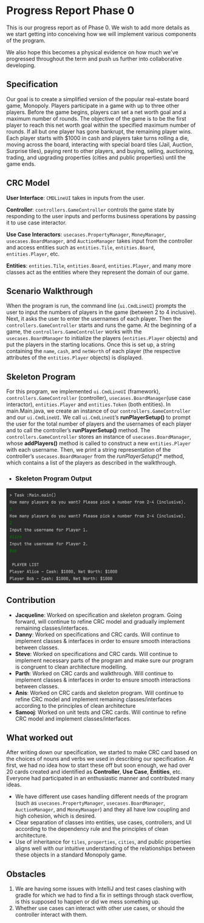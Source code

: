 # Progress Report Phase 0

This is our progress report as of Phase 0. We wish to add more details as we start getting into conceiving how we will
implement various components of the program.

We also hope this becomes a physical evidence on how much we've progressed throughout the term and push us further
into collaborative developing.

## Specification
Our goal is to create a simplified version of the popular real-estate board game, Monopoly. Players participate in a
game with up to three other players. Before the game begins, players can set a net worth goal and a maximum number of
rounds. The objective of the game is to be the first player to reach this net worth goal within the specified maximum
number of rounds. If all but one player has gone bankrupt, the remaining player wins. Each player starts
with $1000 in cash and players take turns rolling a die, moving across the board, interacting with special board tiles
(Jail, Auction, Surprise tiles), paying rent to other players, and buying, selling, auctioning, trading, and upgrading
properties (cities and public properties) until the game ends.

## CRC Model

**User Interface**: `CMDLineUI` takes in inputs from the user.

**Controller**: `controllers.GameController` controls the game state by responding to the user inputs and performs business
operations by passing it to use case interactor.

**Use Case Interactors**: `usecases.PropertyManager`, `MoneyManager`, `usecases.BoardManager`, and `AuctionManager` takes input from
the controller and access entities such as `entities.Tile`, `entities.Board`, `entities.Player`, etc.

**Entities**: `entities.Tile`, `entities.Board`, `entities.Player`, and many more classes act as the entities where they represent the domain of
our game.

## Scenario Walkthrough
When the program is run, the command line (`ui.CmdLineUI`) prompts the user to input the numbers of players in the game
(between 2 to 4 inclusive). Next, it asks the user to enter the usernames of each player.
Then the `controllers.GameController` starts and runs the game. At the beginning of a game, the `controllers.GameController` works with the
`usecases.BoardManager` to initialize the players (`entities.Player` objects) and put the players in the starting locations.
Once this is set up, a string containing the `name`, `cash`, and `netWorth` of each player
(the respective attributes of the `entities.Player` objects) is displayed.

## Skeleton Program
For this program, we implemented `ui.CmdLineUI` (framework), `controllers.GameController` (controller), `usecases.BoardManager`(use case interactor),
`entities.Player` and `entities.Token` (both entities). In main.Main.java, we create an instance of our `controllers.GameController` and our `ui.CmdLineUI`.
We call `ui.CmdLineUI`’s **runPlayerSetup()** to prompt the user for the total number of players and the usernames of each player
and to call the controller’s **runPlayerSetup()** method. The `controllers.GameController` stores an instance of `usecases.BoardManager`, whose
**addPlayers()** method is called to construct a new `entities.Player` with each username. Then, we print a string representation of
the controller’s `usecases.BoardManager` from the *runPlayerSetup()** method, which contains a list of the players as described in the
walkthrough.

- ### Skeleton Program Output
 ![](walkthrough-output.png)

## Contribution

- **Jacqueline**: Worked on specification and skeleton program. Going forward, will continue to refine CRC model and gradually
implement remaining classes/interfaces.
- **Danny**: Worked on specifications and CRC cards. Will continue to implement classes & interfaces in order to ensure smooth
interactions between classes.
- **Steve**: Worked on specifications and CRC cards. Will continue to implement necessary parts of the program and make sure our program is congruent to clean architecture modelling.
- **Parth**: Worked on CRC cards and walkthrough. Will continue to implement classes & interfaces in order to ensure smooth
interactions between classes.
- **Anis**: Worked on CRC cards and skeleton program. Will continue to refine CRC model and implement remaining classes/interfaces according to the principles of clean architecture
- **Samooj**: Worked on unit tests and CRC cards. Will continue to refine CRC model and implement classes/interfaces.

## What worked out

After writing down our specification, we started to make CRC card based on the choices of nouns and verbs we used in
describing our specification. At first, we had no idea how to start these off but soon enough, we had over 20 cards
created and identified as **Controller**, **Use Case**, **Entities**, etc. Everyone had participated in an enthusiastic manner and contributed
many ideas.
- We have different use cases handling different needs of the program
(such as `usecases.PropertyManager`, `usecases.BoardManager`, `AuctionManager`, and `MoneyManager`) and they all have low coupling and high
cohesion, which is desired.
- Clear separation of classes into entities, use cases, controllers, and UI according to the dependency rule and the
principles of clean architecture.
- Use of inheritance for `tiles`, `properties`, `cities`, and public properties aligns well with our intuitive understanding of
the relationships between these objects in a standard Monopoly game.


## Obstacles
1. We are having some issues with IntelliJ and test cases clashing with gradle for which we had to find a fix in settings
through stack overflow, is this supposed to happen or did we mess something up.
2. Whether use cases can interact with other use cases, or should the controller interact with them.
